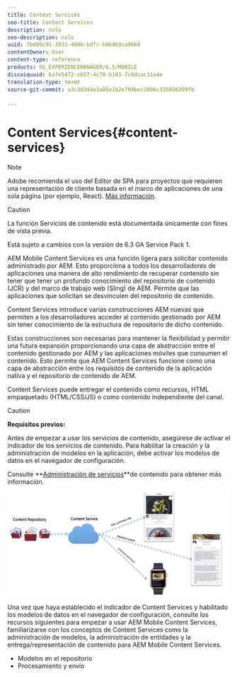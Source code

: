 ```yaml
---
title: Content Services
seo-title: Content Services
description: nulo
seo-description: nulo
uuid: 7bd09c91-3931-400b-bdfc-b064b9ca9668
contentOwner: User
content-type: reference
products: SG_EXPERIENCEMANAGER/6.5/MOBILE
discoiquuid: 6a7e5472-cb57-4c78-b183-7c6dcac11a4e
translation-type: tm+mt
source-git-commit: a3c303d4e3a85e1b2e794bec2006c335056309fb

---
```



# Content Services{#content-services}

>[!NOTE]
>
>Adobe recomienda el uso del Editor de SPA para proyectos que requieren una representación de cliente basada en el marco de aplicaciones de una sola página (por ejemplo, React). [Más información](/help/sites-developing/spa-overview.md).

>[!CAUTION]
>
>La función Servicios de contenido está documentada únicamente con fines de vista previa.
>
>Está sujeto a cambios con la versión de 6.3 GA Service Pack 1.

AEM Mobile Content Services es una función ligera para solicitar contenido administrado por AEM. Esto proporciona a todos los desarrolladores de aplicaciones una manera de alto rendimiento de recuperar contenido sin tener que tener un profundo conocimiento del repositorio de contenido (JCR) y del marco de trabajo web (Sling) de AEM. Permite que las aplicaciones que solicitan se desvinculen del repositorio de contenido.

Content Services introduce varias construcciones AEM nuevas que permiten a los desarrolladores acceder al contenido gestionado por AEM sin tener conocimiento de la estructura de repositorio de dicho contenido.

Estas construcciones son necesarias para mantener la flexibilidad y permitir una futura expansión proporcionando una capa de abstracción entre el contenido gestionado por AEM y las aplicaciones móviles que consumen el contenido. Esto permite que AEM Content Services funcione como una capa de abstracción entre los requisitos de contenido de la aplicación nativa y el repositorio de contenido de AEM.

Content Services puede entregar el contenido como recursos, HTML empaquetado (HTML/CSS/JS) o como contenido independiente del canal.

>[!CAUTION]
>
>**Requisitos previos:**
>
>Antes de empezar a usar los servicios de contenido, asegúrese de activar el indicador de los servicios de contenido. Para habilitar la creación y la administración de modelos en la aplicación, debe activar los modelos de datos en el navegador de configuración.
>
>Consulte **[Administración de servicios](/help/mobile/developing-content-services.md)**de contenido para obtener más información.

![chlimage_1-143](assets/chlimage_1-143.png)

Una vez que haya establecido el indicador de Content Services y habilitado los modelos de datos en el navegador de configuración, consulte los recursos siguientes para empezar a usar AEM Mobile Content Services, familiarizarse con los conceptos de Content Services como la administración de modelos, la administración de entidades y la entrega/representación de contenido para AEM Mobile Content Services.

* Modelos en el repositorio
* Procesamiento y envío

